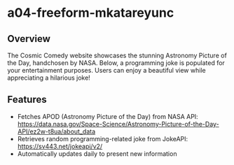 # a04-freeform-mkatareyunc


## Overview
The Cosmic Comedy website showcases the stunning Astronomy Picture of the Day, handchosen by NASA. Below, a programming joke is populated for your entertainment purposes. Users can enjoy a beautiful view while appreciating a hilarious joke!

## Features

* Fetches APOD (Astronomy Picture of the Day) from NASA API: https://data.nasa.gov/Space-Science/Astronomy-Picture-of-the-Day-API/ez2w-t8ua/about_data
* Retrieves random programming-related joke from JokeAPI: https://sv443.net/jokeapi/v2/
* Automatically updates daily to present new information
